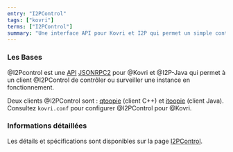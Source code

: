 ```yaml
---
entry: "I2PControl"
tags: ["kovri"]
terms: ["I2PControl"]
summary: "Une interface API pour Kovri et I2P qui permet un simple contrôle distant"
---
```


### Les Bases

@I2Pcontrol est une [API](https://fr.wikipedia.org/wiki/Interface_de_programmation) [JSONRPC2](https://en.wikipedia.org/wiki/JSON-RPC) pour @Kovri et @I2P-Java qui permet à un client @I2PControl de contrôler ou surveiller une instance en fonctionnement.

Deux clients @I2PControl sont : [qtoopie](https://github.com/EinMByte/qtoopie) (client C++) et [itoopie](https://github.com/i2p/i2p.itoopie) (client Java). Consultez `kovri.conf` pour configurer @I2PControl pour @Kovri.

### Informations détaillées

Les détails et spécifications sont disponibles sur la page [I2PControl](https://geti2p.net/fr/docs/api/i2pcontrol).
